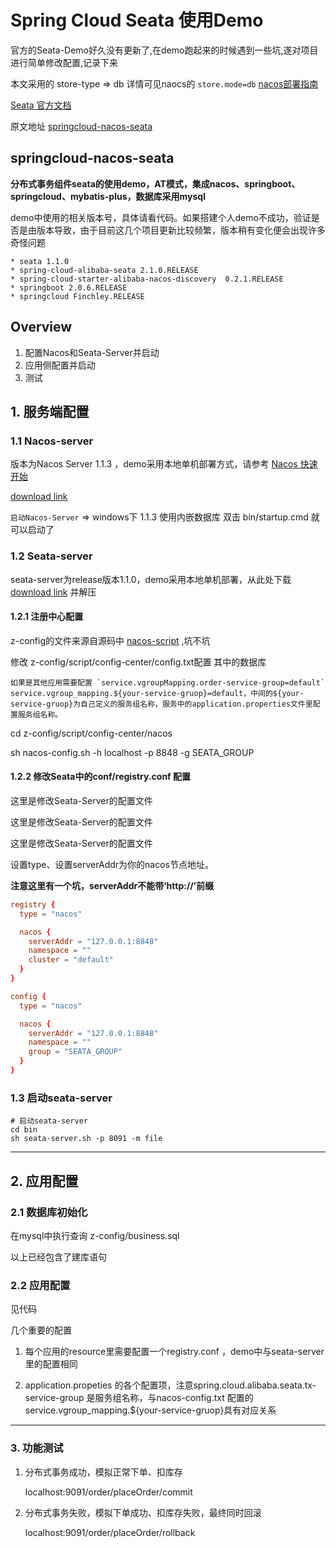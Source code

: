 # Spring Cloud Seata 使用Demo

官方的Seata-Demo好久没有更新了,在demo跑起来的时候遇到一些坑,遂对项目进行简单修改配置,记录下来

本文采用的 store-type => db 详情可见naocs的 `store.mode=db` [nacos部署指南](http://seata.io/zh-cn/docs/ops/deploy-guide-beginner.html)

[Seata 官方文档](http://seata.io/zh-cn/docs/overview/what-is-seata.html)

原文地址 [springcloud-nacos-seata](https://github.com/seata/seata-samples/tree/master/springcloud-nacos-seata)


## springcloud-nacos-seata

**分布式事务组件seata的使用demo，AT模式，集成nacos、springboot、springcloud、mybatis-plus，数据库采用mysql**

demo中使用的相关版本号，具体请看代码。如果搭建个人demo不成功，验证是否是由版本导致，由于目前这几个项目更新比较频繁，版本稍有变化便会出现许多奇怪问题

```
* seata 1.1.0
* spring-cloud-alibaba-seata 2.1.0.RELEASE
* spring-cloud-starter-alibaba-nacos-discovery  0.2.1.RELEASE
* springboot 2.0.6.RELEASE
* springcloud Finchley.RELEASE
```

## Overview

1. 配置Nacos和Seata-Server并启动
2. 应用侧配置并启动
3. 测试


## 1. 服务端配置

### 1.1 Nacos-server

版本为Nacos Server 1.1.3 ，demo采用本地单机部署方式，请参考 [Nacos 快速开始](https://nacos.io/zh-cn/docs/quick-start.html)

[download link](https://github.com/alibaba/nacos/releases/tag/1.1.3)

`启动Nacos-Server` => windows下 1.1.3 使用内嵌数据库 双击 bin/startup.cmd 就可以启动了

### 1.2 Seata-server

seata-server为release版本1.1.0，demo采用本地单机部署，从此处下载 [download link](https://github.com/seata/seata/releases/tag/v1.1.0) 并解压



#### 1.2.1 注册中心配置

z-config的文件来源自源码中 [nacos-script](https://github.com/seata/seata/tree/1.1.0/script) ,坑不坑

修改 z-config/script/config-center/config.txt配置 其中的数据库 
```
如果是其他应用需要配置 `service.vgroupMapping.order-service-group=default`
service.vgroup_mapping.${your-service-gruop}=default，中间的${your-service-gruop}为自己定义的服务组名称，服务中的application.properties文件里配置服务组名称。
```

cd z-config/script/config-center/nacos

sh nacos-config.sh -h localhost -p 8848 -g SEATA_GROUP


#### 1.2.2 修改Seata中的conf/registry.conf 配置

这里是修改Seata-Server的配置文件

这里是修改Seata-Server的配置文件

这里是修改Seata-Server的配置文件

设置type、设置serverAddr为你的nacos节点地址。

**注意这里有一个坑，serverAddr不能带‘http://’前缀**

```conf
registry {
  type = "nacos"

  nacos {
    serverAddr = "127.0.0.1:8848"
    namespace = ""
    cluster = "default"
  }
}

config {
  type = "nacos"

  nacos {
    serverAddr = "127.0.0.1:8848"
    namespace = ""
    group = "SEATA_GROUP"
  }
}
```


### 1.3 启动seata-server

~~~shell
# 启动seata-server
cd bin
sh seata-server.sh -p 8091 -m file
~~~

----------


## 2. 应用配置

### 2.1 数据库初始化

在mysql中执行查询 z-config/business.sql

以上已经包含了建库语句

### 2.2 应用配置

见代码

几个重要的配置

1. 每个应用的resource里需要配置一个registry.conf ，demo中与seata-server里的配置相同

2. application.propeties 的各个配置项，注意spring.cloud.alibaba.seata.tx-service-group 是服务组名称，与nacos-config.txt 配置的service.vgroup_mapping.${your-service-gruop}具有对应关系

----------

### 3. 功能测试

1. 分布式事务成功，模拟正常下单、扣库存

   localhost:9091/order/placeOrder/commit   

2. 分布式事务失败，模拟下单成功、扣库存失败，最终同时回滚

   localhost:9091/order/placeOrder/rollback 





